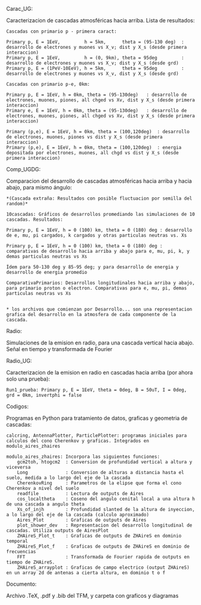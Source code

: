 Carac_UG:

Caracterizacion de cascadas atmosféricas hacia arriba. Lista de resultados:

	Cascadas con primario p - primera caract:
	
	Primary p, E = 1EeV,         h = 5km,      theta = (95-130 deg)  : desarrollo de electrones y muones vs X_v; dist y X_s (desde primera interaccion) 
	Primary p, E = 1EeV,         h = (0, 9km), theta = 95deg         : desarrollo de electrones y muones vs X_v; dist y X_s (desde grd)
	Primary p, E = (1PeV-10EeV), h = 5km,      theta = 95deg         : desarrollo de electrones y muones vs X_v, dist y X_s (desde grd)
	
	Cascadas con primario p-e, 0km:

	Primary p, E = 1EeV, h = 0km, theta = (95-130deg)   : desarrollo de electrones, muones, piones, all chged vs Xv, dist y X_s (desde primera interaccion)
	Primary e, E = 1EeV, h = 0km, theta = (95-130deg)   : desarrollo de electrones, muones, piones, all chged vs Xv, dist y X_s (desde primera interaccion)

	Primary (p,e), E = 1EeV, h = 0km, theta = (100,120deg)  : desarrollo de electrones, muones, piones vs dist y X_s (desde primera interaccion)
	Primary (p,e), E = 1EeV, h = 0km, theta = (100,120deg)  : energia depositada por electrones, muones, all chgd vs dist y X_s (desde primera interaccion)

Comp_UGDG:

Comparacion del desarrollo de cascadas atmosféricas hacia arriba y hacia abajo, para mismo ángulo:

	*(Cascada extraña: Resultados con posible fluctuacion por semilla del random)*
		
	10cascadas: Gráficos de desarrollos promediando las simulaciones de 10 cascadas. Resultados:

	Primary p, E = 1EeV, h = 0 (100) km, theta = 0 (180) deg : desarrollo de e, mu, pi cargados, k cargados y otras particulas neutras vs. Xs
	
	Primary p, E = 1EeV, h = 0 (100) km, theta = 0 (180) deg : comparativas de desarrollo hacia arriba y abajo para e, mu, pi, k, y demas particulas neutras vs Xs

	Ídem para 50-130 deg y 85-95 deg; y para desarrollo de energia y desarrollo de energia promedio

	ComparativaPrimarios: Desarrollos longitudinales hacia arriba y abajo, para primario proton o electron. Comparativas para e, mu, pi, demas particulas neutras vs Xs
	

	* los archivos que comienzan por Desarrollo... son una representacion grafica del desarrollo en la atmosfera de cada componente de la cascada. 

Radio:

Simulaciones de la emision en radio, para una cascada vertical hacia abajo. Señal en tiempo y transformada de Fourier


Radio_UG:

Caracterizacion de la emision en radio en cascadas hacia arriba (por ahora solo una prueba):
	
	Run1_prueba: Primary p, E = 1EeV, theta = 0deg, B = 50uT, I = 0deg, grd = 0km, invertphi = false 

Codigos:

Programas en Python para tratamiento de datos, graficas y geometria de cascadas:

	calcring, AntennaPlotter, ParticlePlotter: programas iniciales para calculos del cono Cherenkov y graficas. Integrados en modulo_aires_zhaires

	modulo_aires_zhaires: Incorpora las siguientes funciones:
		gcm2toh, htogcm2  : Conversion de profundidad vertical a altura y viceversa
		Long              : Conversion de alturas a distancia hasta el suelo, medida a lo largo del eje de la cascada
		CherenkovRing     : Parametros de la elipse que forma el cono Cherenkov a nivel del suelo
		readfile          : Lectura de outputs de Aires
		cos_localtheta    : Coseno del angulo cenital local a una altura h de una cascada a angulo theta
		Xs_of_injh        : Profundidad slanted de la altura de inyeccion, a lo largo del eje de la cascada (calculo aproximado)
		Aires_Plot        : Graficas de outputs de Aires
		plot_shower_dev   : Representacion del desarrollo longitudinal de cascadas. Utiliza outputs de AiresPlot
		ZHAireS_Plot_t    : Graficas de outputs de ZHAireS en dominio temporal
		ZHAireS_Plot_f    : Graficas de outputs de ZHAireS en dominio de frecuencias
		FFT               : Transformada de Fourier rapida de outputs en tiempo de ZHAireS.
		ZHAireS_arrayplot : Graficas de campo electrico (output ZHAireS) en un array 2d de antenas a cierta altura, en dominio t o f

Documento: 

Archivo .TeX, .pdf y .bib del TFM, y carpeta con graficos y diagramas
		


